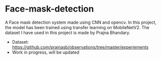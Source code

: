 # Face-mask-detection
<p> A Face mask detection system made using CNN and opencv. In this project, the model has been trained using transfer learning on MobileNetV2. The dataset I have used in this project is made by Prajna Bhandary.</p>

- Dataset: https://github.com/prajnasb/observations/tree/master/experiements
- Work in progress, will be updated
